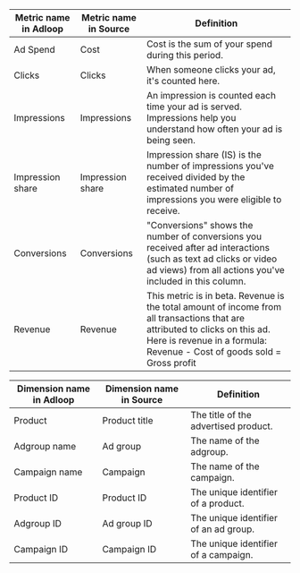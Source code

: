 

|  **Metric name in Adloop**  |  **Metric name in Source**  |  **Definition**  | 
|  --- |  --- |  --- | 
|  Ad Spend | Cost | Cost is the sum of your spend during this period. | 
|   Clicks | Clicks | When someone clicks your ad, it's counted here.  | 
|   Impressions | Impressions | An impression is counted each time your ad is served. Impressions help you understand how often your ad is being seen. | 
|   Impression share | Impression share | Impression share (IS) is the number of impressions you've received divided by the estimated number of impressions you were eligible to receive. | 
|   Conversions  | Conversions | "Conversions" shows the number of conversions you received after ad interactions (such as text ad clicks or video ad views) from all actions you've included in this column. | 
|   Revenue | Revenue | This metric is in beta. Revenue is the total amount of income from all transactions that are attributed to clicks on this ad. Here is revenue in a formula: Revenue - Cost of goods sold = Gross profit | 



|  **Dimension name in Adloop**  |  **Dimension name in Source**  |  **Definition**  | 
|  --- |  --- |  --- | 
|   Product | Product title | The title of the advertised product. | 
|   Adgroup name | Ad group | The name of the adgroup. | 
|   Campaign name | Campaign | The name of the campaign. | 
|   Product ID | Product ID | The unique identifier of a product. | 
|   Adgroup ID | Ad group ID | The unique identifier of an ad group. | 
|   Campaign ID | Campaign ID | The unique identifier of a campaign. | 





